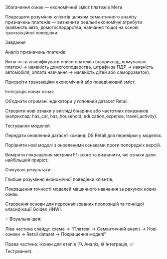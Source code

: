 Збагачення ознак — економічний зміст платежів
Мета

Покращити розуміння клієнтів шляхом семантичного аналізу призначень платежів — визначити реальні економічні атрибути (наявність авто, домогосподарства, навчання тощо) на основі транзакційної поведінки.

Завдання

Аналіз призначень платежів

Витягти та класифікувати описи платежів (наприклад, комунальні платежі → наявність домогосподарства, штрафи за ПДР → наявність автомобіля, оплата навчання → наявність дітей або саморозвиток).

Присвоїти транзакціям економічний або поведінковий зміст.

Інтеграція нових ознак

Об’єднати отримані індикатори у головний датасет Retail.

Створити нові ознаки у вигляді бінарних або частотних показників (наприклад: has_car, has_household, education_expense, travel_activity).

Тестування моделей

Передати оновлений датасет команді DS Retail для перевірки у моделях.

Порівняти нові моделі з оновленими ознаками проти попередніх версій.

Виміряти покращення метрики F1-score та визначити, які ознаки дали найбільший приріст.

Очікувані результати

Глибше розуміння економічної поведінки клієнтів.

Покращення точності моделей машинного навчання за рахунок нових ознак.

Створення основи для персоналізованих пропозицій та точнішої класифікації Golden HNWI.

💡 Візуальна ідея:

Ліва частина слайду: схема → “Платежі → Семантичний аналіз → Нові ознаки → Retail dataset → Покращення моделі”

Права частина: іконки для етапів (🔍 Аналіз, ⚙️ Інтеграція, 📈 Тестування).